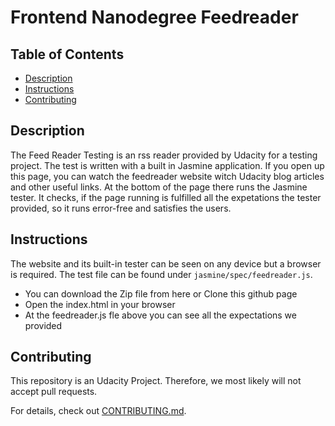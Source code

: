 # Frontend Nanodegree Feedreader

## Table of Contents

* [Description](#description)
* [Instructions](#instructions)
* [Contributing](#contributing)

## Description
The Feed Reader Testing is an rss reader provided by Udacity for a testing project. The test is written with a built in Jasmine application. If you open up this page, you can watch the feedreader website witch Udacity blog articles and other useful links. At the bottom of the page there runs the Jasmine tester. It checks, if the page running is fulfilled all the expetations the tester provided, so it runs error-free and satisfies the users.

## Instructions

The website and its built-in tester can be seen on any device but a browser is required. The test file can be found under `jasmine/spec/feedreader.js`.
- You can download the Zip file from here or Clone this github page
- Open the index.html in your browser
- At the feedreader.js fle above you can see all the expectations we provided


## Contributing

This repository is an Udacity Project. Therefore, we most likely will not accept pull requests.

For details, check out [CONTRIBUTING.md](CONTRIBUTING.md).